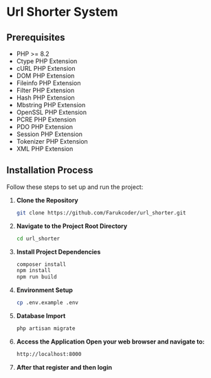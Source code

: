 # Url Shorter System

## Prerequisites

-   PHP >= 8.2
-   Ctype PHP Extension
-   cURL PHP Extension
-   DOM PHP Extension
-   Fileinfo PHP Extension
-   Filter PHP Extension
-   Hash PHP Extension
-   Mbstring PHP Extension
-   OpenSSL PHP Extension
-   PCRE PHP Extension
-   PDO PHP Extension
-   Session PHP Extension
-   Tokenizer PHP Extension
-   XML PHP Extension

## Installation Process

Follow these steps to set up and run the project:

1. **Clone the Repository**

    ```bash
    git clone https://github.com/Farukcoder/url_shorter.git

    ```

2. **Navigate to the Project Root Directory**

    ```bash
    cd url_shorter

    ```

3. **Install Project Dependencies**

    ```bash
    composer install
    npm install
    npm run build
    ```

4. **Environment Setup**

    ```bash
    cp .env.example .env

    ```

5. **Database Import**

    ```bash
    php artisan migrate
    ```

6. **Access the Application Open your web browser and navigate to:**
    ```bash
    http://localhost:8000
    ```
7. **After that register and then login**
